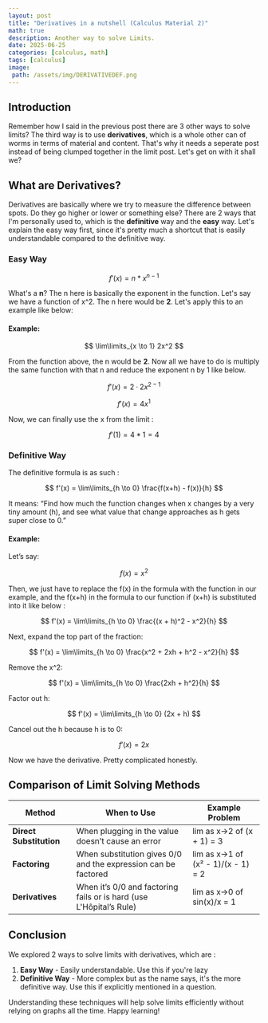 ```yaml
---
layout: post
title: "Derivatives in a nutshell (Calculus Material 2)"
math: true
description: Another way to solve Limits.
date: 2025-06-25
categories: [calculus, math]
tags: [calculus]
image:
 path: /assets/img/DERIVATIVEDEF.png
---
```

## Introduction
Remember how I said in the previous post there are 3 other ways to solve limits? The third way is to use **derivatives**, which is a whole other can of worms in terms of material and content. That's why it needs a seperate post instead of being clumped together in the limit post. Let's get on with it shall we?

## What are Derivatives?

Derivatives are basically where we try to measure the difference between spots. Do they go higher or lower or something else? There are 2 ways that I'm personally used to, which is the **definitive** way and the **easy** way. Let's explain the easy way first, since it's pretty much a shortcut that is easily understandable compared to the definitive way.

### Easy Way

$$
f'(x) = n*x^{n-1}
$$

What's a **n**? The n here is basically the exponent in the function. Let's say we have a function of x^2. The n here would be **2**. Let's apply this to an example like below:

#### Example:

$$
\lim\limits_{x \to 1} 2x^2
$$

From the function above, the n would be **2**. Now all we have to do is multiply the same function with that n and reduce the exponent n by 1 like below. 

$$
f'(x) = 2 \cdot 2x^{2 - 1}
$$

$$
f'(x) =  4x^1
$$

Now, we can finally use the x from the limit :

$$
f'(1) = 4 * 1 = 4
$$

### Definitive Way
The definitive formula is as such :

$$
f'(x) = \lim\limits_{h \to 0} \frac{f(x+h) - f(x)}{h}
$$

It means: “Find how much the function changes when x changes by a very tiny amount (h), and see what value that change approaches as h gets super close to 0.”

#### Example:

Let’s say:

$$
f(x) = x^2
$$

Then, we just have to replace the f(x) in the formula with the function in our example, and the f(x+h) in the formula to our function if (x+h) is substituted into it like below :

$$
f'(x) = \lim\limits_{h \to 0} \frac{(x + h)^2 - x^2}{h}
$$

Next, expand the top part of the fraction:

$$
f'(x) = \lim\limits_{h \to 0} \frac{x^2 + 2xh + h^2 - x^2}{h}
$$

Remove the x^2:

$$
f'(x) = \lim\limits_{h \to 0} \frac{2xh + h^2}{h}
$$

Factor out h:

$$
f'(x) = \lim\limits_{h \to 0} (2x + h)
$$

Cancel out the h because h is to 0:

$$
f'(x) = 2x
$$

Now we have the derivative. Pretty complicated honestly.

## Comparison of Limit Solving Methods

| Method              | When to Use                                   | Example Problem                     |
|---------------------|-----------------------------------------------|-------------------------------------|
| **Direct Substitution** | When plugging in the value doesn’t cause an error | lim as x→2 of (x + 1) = 3           |
| **Factoring**       | When substitution gives 0/0 and the expression can be factored | lim as x→1 of (x² - 1)/(x - 1) = 2  |
| **Derivatives**     | When it’s 0/0 and factoring fails or is hard (use L'Hôpital’s Rule) | lim as x→0 of sin(x)/x = 1          |



## Conclusion
We explored 2 ways to solve limits with derivatives, which are : 

1. **Easy Way** - Easily understandable. Use this if you're lazy
2. **Definitive Way** - More complex but as the name says, it's the more definitive way. Use this if explicitly mentioned in a question.

Understanding these techniques will help solve limits efficiently without relying on graphs all the time. Happy learning!